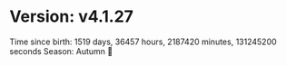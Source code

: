 # Version: v4.1.27
Time since birth: 1519 days, 36457 hours, 2187420 minutes, 131245200 seconds
Season: Autumn 🍁
